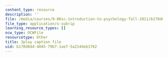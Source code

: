 ```yaml
---
content_type: resource
description: ''
file: /media/courses/9-00sc-introduction-to-psychology-fall-2011/b170d84d484579b71ae75a2144eb1762_lanmHS0JwYI.srt
file_type: application/x-subrip
learning_resource_types: []
ocw_type: OCWFile
resourcetype: Other
title: 3play caption file
uid: b170d84d-4845-79b7-1ae7-5a2144eb1762
---
```

